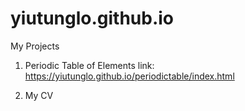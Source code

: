 # yiutunglo.github.io
My Projects

1. Periodic Table of Elements
link: https://yiutunglo.github.io/periodictable/index.html

2. My CV